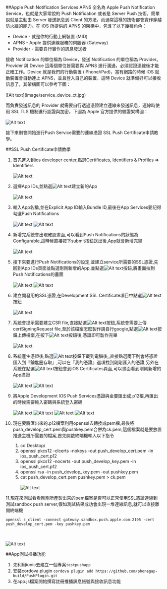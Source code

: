 ##Apple Push Notification Services
APNS 全名為 Apple Push Notification Service，也就是大家常說的 Push Notification 或者是 Server Push 技術，簡單說就是主動由 Server 發送訊息到 Client 的方法，而通常這樣的技術都會實作穿越防火牆的能力。在 iOS 所提供的 APNS 的架構中，包含了以下幾種角色：
<ul>
<li>Device - 就是你的行動上網裝置 (MID)</li>
<li>APNS - Apple 提供連線服務的伺服器 (Gateway)</li>
<li>Provider - 需要自行實作的訊息發送者</li>
</ul>
接收 Notification 的單位稱為 Device，發送 Notification 的單位稱為 Provider。Provider 與 Device 這兩個單位皆需要與 APNS 進行溝通，必須認證連線後才能正確工作。Device 就是我們的行動裝置 (iPhone/iPad)，當有網路的時候 iOS 就動裝置會自動連上 APNS，並且登入自己的裝置，這時 Device 就準備好可以接收訊息了，其架構圖可以參考下圖：
</br></br>
![Alt text](image/service_device_ct.jpg)

而負責發送訊息的 Provider 就需要自行透過憑證建立連線來發送訊息，連線時使用 SSL TLS 機制進行認證與加密，下圖為 Apple 官方提供的驗證架構圖：
</br></br>
![Alt text](image/service_provider_ct.jpg)

接下來則會開始進行Push Service需要的連線憑證 SSL Push Certificate申請教學。

##SSL Push Certificate申請教學

1. 首先進入到ios developer center,點選Certificates, Identifiers & Profiles => Identifiers
</br></br>
![Alt text](image/step1.png)

2. 選擇App IDs,並點選![Alt text](image/add.png)建立新的App
</br></br>
![Alt text](image/step2.png)

3. 輸入App名稱,並在Explicit App ID輸入Bundle ID,最後在App Services要記得勾選Push Notifications
</br></br>
![Alt text](image/step3.png)
![Alt text](image/step3-1.png)

4. 新增完系統會出現確認畫面,可以看到Push Notifications的狀態為Configurable,這時候直接按下submit按鈕送出後,App就會新增完畢
</br></br>
![Alt text](image/step4.png)

5. 接下來要進行Push Notifications的設定,並建立service所需要的SSL憑證,先回到App IDs頁面並點選剛剛新增的App,並點選![Alt text](image/edit.png)按鈕,將畫面拉到Push Notifications的畫面
</br></br>
![Alt text](image/step5.png)
![Alt text](image/step5-1.png)

6. 建立開發用的SSL憑證,在Development SSL Certificate項目中點選![Alt text](image/ssl.png)按鈕
</br></br>
![Alt text](image/step6.png)

7. 系統會提示需要建立CSR file,直接點選![Alt text](image/continue.png)按鈕,系統會需要上傳certSigningRequest file,至於該檔案怎麼製作請自行google,點選![Alt text](image/choose.png)按鈕上傳檔案,在按下![Alt text](image/generate.png)按鈕後,憑證即可製作完畢
</br></br>
![Alt text](image/step7.png)

8. 系統產生憑證後,點選![Alt text](image/download.png)按鈕下載到電腦後,,直接點選兩下則會將憑證匯入到『鑰匙圈存取』,可以在『我的憑證』選項找到剛剛匯入的憑證,另外在系統在點選![Alt text](image/done.png)按鈕會到iOS Certificates頁面,可以畫面看到剛剛新增的App憑證
</br></br>
![Alt text](image/step8.png)
![Alt text](image/step8-1.png)

9. 將Apple Development IOS Push Services憑證與金要匯出成.p12檔,再匯出的時候需要輸入密碼與系統登入密碼
</br></br>
![Alt text](image/step9.png)
![Alt text](image/step9-1.png)
![Alt text](image/step9-2.png)
![Alt text](image/step9-3.png)

10. 現在要將匯出來的.p12檔案利用openssl去轉換成pem檔,最後將push_develop_cert.pem與pushkey.pem合併為ck.pem,這個檔案就是要放置推送主機所需要的檔案,首先開啟終端機輸入以下指令
	1. cd Desktop/
	2. openssl pkcs12 -clcerts -nokeys -out push_develop_cert.pem -in ios_push_cert.p12
	3. openssl pkcs12 -nocerts -out push_develop_key.pem -in ios_push_cert.p12
	4. openssl rsa -in push_develop_key.pem -out pushkey.pem
	5. cat push_develop_cert.pem pushkey.pem > ck.pem
<br><br>
![Alt text](image/step10.png)

11.現在來測試看看剛剛所產製出來的pem檔案是否可以正常使用SSL憑證連線到測試sandbox push server,假如測試結果成功會出現一堆連線訊息,就可以直接離開終端機
```
openssl s_client -connect gateway.sandbox.push.apple.com:2195 -cert push_develop_cert.pem -key pushkey.pem
```
<br><br>
![Alt text](image/step11.png)

##App測試推播功能
1. 先利用ionic去建立一個專案```testpushapp```
2. 安裝cordova plugin ```cordova plugin add https://github.com/phonegap-build/PushPlugin.git```
3. 在app.js檔案開始撰寫註冊推播訊息帳號與接收訊息功能


